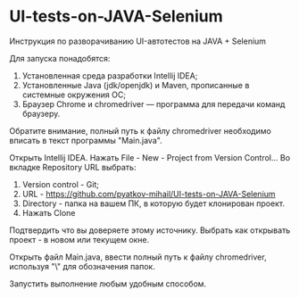 # UI-tests-on-JAVA-Selenium
Инструкция по разворачиванию UI-автотестов на JAVA + Selenium

Для запуска понадобятся:

1. Установленная среда разработки Intellij IDEA;
2. Установленные Java (jdk/openjdk) и Maven, прописанные в системные окружения ОС;
3. Браузер Chrome и chromedriver — программа для передачи команд браузеру.

Обратите внимание, полный путь к файлу chromedriver необходимо вписать в текст программы "Main.java".

Открыть Intellij IDEA.
Нажать File - New - Project from Version Control...
Во вкладке Repository URL выбрать:
1. Version control - Git;
2. URL - https://github.com/pyatkov-mihail/UI-tests-on-JAVA-Selenium
3. Directory - папка на вашем ПК, в которую будет клонирован проект.
4. Нажать Clone

Подтвердить что вы доверяете этому источнику.
Выбрать как открывать проект - в новом или текущем окне.

Открыть файл Main.java, ввести полный путь к файлу chromedriver, используя "\\" для обозначения папок.

Запустить выполнение любым удобным способом.

